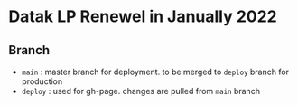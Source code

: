 # Datak LP Renewel in Janually 2022

## Branch
- `main` : master branch for deployment. to be merged to `deploy` branch for production
- `deploy` : used for gh-page. changes are pulled from `main` branch

